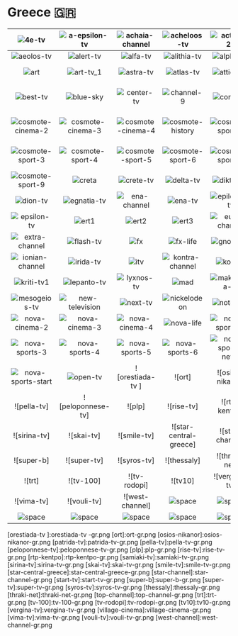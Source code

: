 # Greece 🇬🇷

| ![4e-tv] | ![a-epsilon-tv] | ![achaia-channel] | ![acheloos-tv] | ![action-24] | ![aegean-islands] |
|:---:|:---:|:---:|:---:|:---:|:---:|
| ![aeolos-tv] | ![alert-tv] | ![alfa-tv] | ![alithia-tv] | ![alpha-tv] | ![ant1] |
| ![art] | ![art-tv_1] | ![astra-tv] | ![atlas-tv] | ![attica-tv] | ![axion-tv] |
| ![best-tv] | ![blue-sky] | ![center-tv] | ![channel-9] | ![corfu-tv] | ![cosmote-cinema-1] |
| ![cosmote-cinema-2] | ![cosmote-cinema-3] | ![cosmote-cinema-4] | ![cosmote-history] | ![cosmote-sport-1] | ![cosmote-sport-2] |
| ![cosmote-sport-3] | ![cosmote-sport-4] | ![cosmote-sport-5] | ![cosmote-sport-6] | ![cosmote-sport-7] | ![cosmote-sport-8] |
| ![cosmote-sport-9] | ![creta] | ![crete-tv] | ![delta-tv] | ![diktyo-1] | ![diktyo-tv] |
| ![dion-tv] | ![egnatia-tv] | ![ena-channel] | ![ena-tv] | ![epiloges-tv] | ![epirus-tv1] |
| ![epsilon-tv] | ![ert1] | ![ert2] | ![ert3] | ![euro-channel] | ![europe-one] |
| ![extra-channel] | ![flash-tv] | ![fx] | ![fx-life] | ![gnomi-tv] | ![high-tv] |
| ![ionian-channel] | ![irida-tv] | ![itv] | ![kontra-channel] | ![kos-tv] | ![kosmos-tv] |
| ![kriti-tv1] | ![lepanto-tv] | ![lyxnos-tv] | ![mad] | ![makedonia-tv] | ![mega-channel] |
| ![mesogeios-tv] | ![new-television] | ![next-tv] | ![nickelodeon] | ![notos-tv] | ![nova-cinema-1] |
| ![nova-cinema-2] | ![nova-cinema-3] | ![nova-cinema-4] | ![nova-life] | ![nova-sports-1] | ![nova-sports-2] |
| ![nova-sports-3] | ![nova-sports-4] | ![nova-sports-5] | ![nova-sports-6] | ![nova-sports-news] | ![nova-sports-prime] |
| ![nova-sports-start] | ![open-tv] | ![orestiada-tv ] | ![ort] | ![osios-nikanor] | ![patrida-tv] |
| ![pella-tv] | ![peloponnese-tv] | ![plp] | ![rise-tv] | ![rtp-kentpo] | ![samiaki-tv] |
| ![sirina-tv] | ![skai-tv] | ![smile-tv] | ![star-central-greece] | ![star-channel] | ![start-tv] |
| ![super-b] | ![super-tv] | ![syros-tv] | ![thessaly] | ![thraki-net] | ![top-channel] |
| ![trt] | ![tv-100] | ![tv-rodopi] | ![tv10] | ![vergina-tv] | ![village-cinema] |
| ![vima-tv] | ![vouli-tv] | ![west-channel] | ![space] | ![space] | ![space] |
| ![space] | ![space] | ![space] | ![space] | ![space] | ![space] |


[4e-tv]:4e-tv-gr.png
[a-epsilon-tv]:a-epsilon-tv-gr.png
[achaia-channel]:achaia-channel-gr.png
[acheloos-tv]:acheloos-tv-gr.png
[action-24]:action-24-gr.png
[aegean-islands]:aegean-islands-gr.png
[aeolos-tv]:aeolos-tv-gr.png
[alert-tv]:alert-tv-gr.png
[alfa-tv]:alfa-tv-gr.png
[alithia-tv]:alithia-tv-gr.png
[alpha-tv]:alpha-tv-gr.png
[ant1]:ant1-gr.png
[art]:art-gr.png
[art-tv_1]:art-tv_1-gr.png
[astra-tv]:astra-tv-gr.png
[atlas-tv]:atlas-tv-gr.png
[attica-tv]:attica-tv-gr.png
[axion-tv]:axion-tv-gr.png
[best-tv]:best-tv-gr.png
[blue-sky]:blue-sky-gr.png
[center-tv]:center-tv-gr.png
[channel-9]:channel-9-gr.png
[corfu-tv]:corfu-tv-gr.png
[cosmote-cinema-1]:cosmote-cinema-1-gr.png
[cosmote-cinema-2]:cosmote-cinema-2-gr.png
[cosmote-cinema-3]:cosmote-cinema-3-gr.png
[cosmote-cinema-4]:cosmote-cinema-4-gr.png
[cosmote-history]:cosmote-history-gr.png
[cosmote-sport-1]:cosmote-sport-1-gr.png
[cosmote-sport-2]:cosmote-sport-2-gr.png
[cosmote-sport-3]:cosmote-sport-3-gr.png
[cosmote-sport-4]:cosmote-sport-4-gr.png
[cosmote-sport-5]:cosmote-sport-5-gr.png
[cosmote-sport-6]:cosmote-sport-6-gr.png
[cosmote-sport-7]:cosmote-sport-7-gr.png
[cosmote-sport-8]:cosmote-sport-8-gr.png
[cosmote-sport-9]:cosmote-sport-9-gr.png
[creta]:creta-gr.png
[crete-tv]:crete-tv-gr.png
[delta-tv]:delta-tv-gr.png
[diktyo-1]:diktyo-1-gr.png
[diktyo-tv]:diktyo-tv-gr.png
[dion-tv]:dion-tv-gr.png
[egnatia-tv]:egnatia-tv-gr.png
[ena-channel]:ena-channel-gr.png
[ena-tv]:ena-tv-gr.png
[epiloges-tv]:epiloges-tv-gr.png
[epirus-tv1]:epirus-tv1-gr.png
[epsilon-tv]:epsilon-tv-gr.png
[ert1]:ert1-gr.png
[ert2]:ert2-gr.png
[ert3]:ert3-gr.png
[euro-channel]:euro-channel-gr.png
[europe-one]:europe-one-gr.png
[extra-channel]:extra-channel-gr.png
[flash-tv]:flash-tv-gr.png
[fx]:fx-gr.png
[fx-life]:fx-life-gr.png
[gnomi-tv]:gnomi-tv-gr.png
[high-tv]:high-tv-gr.png
[ionian-channel]:ionian-channel-gr.png
[irida-tv]:irida-tv-gr.png
[itv]:itv-gr.png
[kontra-channel]:kontra-channel-gr.png
[kos-tv]:kos-tv-gr.png
[kosmos-tv]:kosmos-tv-gr.png
[kriti-tv1]:kriti-tv1-gr.png
[lepanto-tv]:lepanto-tv-gr.png
[lyxnos-tv]:lyxnos-tv-gr.png
[mad]:mad-gr.png
[makedonia-tv]:makedonia-tv-gr.png
[mega-channel]:mega-channel-gr.png
[mesogeios-tv]:mesogeios-tv-gr.png
[new-television]:new-television-gr.png
[next-tv]:next-tv-gr.png
[nickelodeon]:nickelodeon-gr.png
[notos-tv]:notos-tv-gr.png
[nova-cinema-1]:nova-cinema-1-gr.png
[nova-cinema-2]:nova-cinema-2-gr.png
[nova-cinema-3]:nova-cinema-3-gr.png
[nova-cinema-4]:nova-cinema-4-gr.png
[nova-life]:nova-life-gr.png
[nova-sports-1]:nova-sports-1-gr.png
[nova-sports-2]:nova-sports-2-gr.png
[nova-sports-3]:nova-sports-3-gr.png
[nova-sports-4]:nova-sports-4-gr.png
[nova-sports-5]:nova-sports-5-gr.png
[nova-sports-6]:nova-sports-6-gr.png
[nova-sports-news]:nova-sports-news-gr.png
[nova-sports-prime]:nova-sports-prime-gr.png
[nova-sports-start]:nova-sports-start-gr.png
[open-tv]:open-tv-gr.png
[orestiada-tv ]:orestiada-tv -gr.png
[ort]:ort-gr.png
[osios-nikanor]:osios-nikanor-gr.png
[patrida-tv]:patrida-tv-gr.png
[pella-tv]:pella-tv-gr.png
[peloponnese-tv]:peloponnese-tv-gr.png
[plp]:plp-gr.png
[rise-tv]:rise-tv-gr.png
[rtp-kentpo]:rtp-kentpo-gr.png
[samiaki-tv]:samiaki-tv-gr.png
[sirina-tv]:sirina-tv-gr.png
[skai-tv]:skai-tv-gr.png
[smile-tv]:smile-tv-gr.png
[star-central-greece]:star-central-greece-gr.png
[star-channel]:star-channel-gr.png
[start-tv]:start-tv-gr.png
[super-b]:super-b-gr.png
[super-tv]:super-tv-gr.png
[syros-tv]:syros-tv-gr.png
[thessaly]:thessaly-gr.png
[thraki-net]:thraki-net-gr.png
[top-channel]:top-channel-gr.png
[trt]:trt-gr.png
[tv-100]:tv-100-gr.png
[tv-rodopi]:tv-rodopi-gr.png
[tv10]:tv10-gr.png
[vergina-tv]:vergina-tv-gr.png
[village-cinema]:village-cinema-gr.png
[vima-tv]:vima-tv-gr.png
[vouli-tv]:vouli-tv-gr.png
[west-channel]:west-channel-gr.png

[space]:../../misc/space-1500.png "Space"

